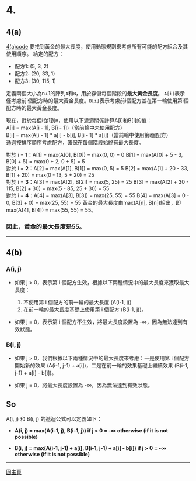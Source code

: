 # **4.** #  

## 4(a) ##  

[4(a)code](https://github.com/Noircoda/algorithm_final/blob/main/4/max_length.py)
要找到黃金的最大長度，使用動態規劃來考慮所有可能的配方組合及其使用順序。
給定的配方：
- 配方1: (5, 3, 2) 
- 配方2: (20, 33, 1)
- 配方3: (30, 115, 1)  

定義兩個大小為n+1的陣列`A`和`B`，用於存儲每個階段的**最大黃金長度**。
`A[i]`表示僅考慮前i個配方時的最大黃金長度。`B[i]`表示考慮前i個配方並在第一輪使用第i個配方時的最大黃金長度。

現在，對於每個i從1到n，使用以下遞迴關係計算A[i]和B[i]的值：  
A[i] = max(A[i - 1], B[i - 1])（當前輪中未使用配方）  
B[i] = max(A[i - 1] * a[i] - b[i], B[i - 1] * a[i])（當前輪中使用第i個配方）  
通過按排序順序考慮配方，確保在每個階段始終有最大長度。 

對於 i = **1**：A[1] = max(A[0], B[0]) = max(0, 0) = 0 B[1] = max(A[0] + 5 - 3, B[0] + 5) = max(0 + 2, 0 + 5) = 5  
對於 i = **2**：A[2] = max(A[1], B[1]) = max(0, 5) = 5 B[2] = max(A[1] + 20 - 33, B[1] + 20) = max(0 - 13, 5 + 20) = 25  
對於 i = **3**：A[3] = max(A[2], B[2]) = max(5, 25) = 25 B[3] = max(A[2] + 30 - 115, B[2] + 30) = max(5 - 85, 25 + 30) = 55  
對於 i = **4**：A[4] = max(A[3], B[3]) = max(25, 55) = 55 B[4] = max(A[3] + 0 - 0, B[3] + 0) = max(25, 55) = 55
黃金的最大長度由max(A[n], B[n])給出，即max(A[4], B[4]) = max(55, 55) = 55。  
### **因此，黃金的最大長度是55。** ###
********************************  
## 4(b) ##  
### **A(i, j)**  ###  
- 如果 j > 0，表示第 i 個配方生效，根據以下兩種情況中的最大長度來獲取最大長度：
  1. 不使用第 i 個配方的前一輪的最大長度 (A(i-1, j))
  2. 在前一輪的最大長度基礎上使用第 i 個配方 (B(i-1, j))。

- 如果 j = 0，表示第 i 個配方不生效，將最大長度設置為 -∞，因為無法達到有效狀態。
### **B(i, j)**  ###  
- 如果 j > 0，我們根據以下兩種情況中的最大長度來考慮：一是使用第 i 個配方開始新的效果 (A(i-1, j-1) + a[i])，二是在前一輪的效果基礎上繼續效果 (B(i-1, j-1) + a[i] - b[i])。

- 如果 j = 0，將最大長度設置為 -∞，因為無法達到有效狀態。

## So
A(i, j) 和 B(i, j) 的遞迴公式可以定義如下：  
- **A(i, j) = max(A(i-1, j), B(i-1, j)) if j > 0 = -∞ otherwise (if it is not possible)**  

- **B(i, j) = max(A(i-1, j-1) + a[i], B(i-1, j-1) + a[i] - b[i]) if j > 0 = -∞ otherwise (if it is not possible)**  

****************************************************************
[回主頁](https://github.com/Noircoda/algorithm_final/blob/82912cf601b3bac25ea72d4023940b8c1a658697)
